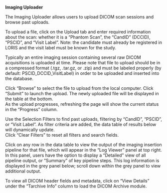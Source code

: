 **Imaging Uploader**

The Imaging Uploader allows users to upload DICOM scan sessions and browse past uploads.  

To upload a file, click on the Upload tab and enter required information about the scan: whether it is a 
“Phantom Scan”, the “CandID” (DCCID), “PSCID”, and “Visit Label”. 
Note: the candidate must already be registered in LORIS and the visit label must be known for the study. 

Typically an entire imaging session containing several raw DICOM acquisitions is uploaded at time. 
Please note that file to upload should be in a compressed format (.tgz, .tar.gz, or .zip) and must be labeled 
properly (by default: PSCID_DCCID_VisitLabel) in order to be uploaded and inserted into the database.  

Click “Browse” to select the file to upload from the local computer.  Click “Submit” to launch the upload. 
The newly uploaded file will be displayed in the table at the bottom.  
As the upload progresses, refreshing the page will show the current status in the “Progress” column.

Use the Selection Filters to find past uploads, filtering by “CandID”, “PSCID”, or “Visit Label”. 
As filter criteria are added, the data table of results below will dynamically update.  
Click “Clear Filters” to reset all filters and search fields. 

Click on any row in the data table to view the output of the imaging insertion pipeline for that file, which will appear 
in the “Log Viewer” panel at top right. In this panel, users have the option to display a “Detailed” view of all pipeline 
output, or “Summary” of key pipeline steps. This log information is displayed in the grey panel below;  scroll down within 
the grey panel to view additional output. 

To view all DICOM header fields and metadata, click on “View Details” under the “Tarchive Info” column to load the DICOM Archive module.


